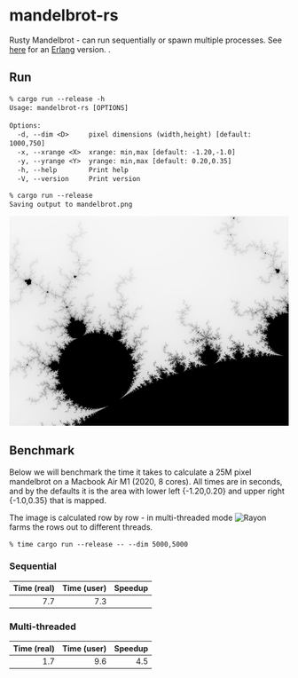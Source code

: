 mandelbrot-rs
==============

Rusty Mandelbrot - can run sequentially or spawn multiple processes.
See [here](https://github.com/jesper-olsen/mandelbrot_erl) for an 
[Erlang](https://www.erlang.org/) version.
.

Run
-----

```
% cargo run --release -h
Usage: mandelbrot-rs [OPTIONS]

Options:
  -d, --dim <D>     pixel dimensions (width,height) [default: 1000,750]
  -x, --xrange <X>  xrange: min,max [default: -1.20,-1.0]
  -y, --yrange <Y>  yrange: min,max [default: 0.20,0.35]
  -h, --help        Print help
  -V, --version     Print version
```

```
% cargo run --release
Saving output to mandelbrot.png
```
![PNG](https://raw.githubusercontent.com/jesper-olsen/mandelbrot-rs/master/mandelbrot.png) 

Benchmark
---------

Below we will benchmark the time it takes to calculate a 25M pixel mandelbrot on a Macbook Air M1 (2020, 8 cores). All times are in seconds, and by the defaults it is the area with lower left {-1.20,0.20} and upper right {-1.0,0.35} that is mapped.

The image is calculated row by row - in multi-threaded mode 
![Rayon](https://docs.rs/rayon/latest/rayon/) farms the rows out to different threads.

```
% time cargo run --release -- --dim 5000,5000 
```

### Sequential 

| Time (real) | Time (user) | Speedup |
| ---------:  | ----------: | ------: |
| 7.7         | 7.3         |         |

### Multi-threaded 

| Time (real) | Time (user) | Speedup |
| ---------:  | ----------: | ------: |
| 1.7         | 9.6         | 4.5     |

